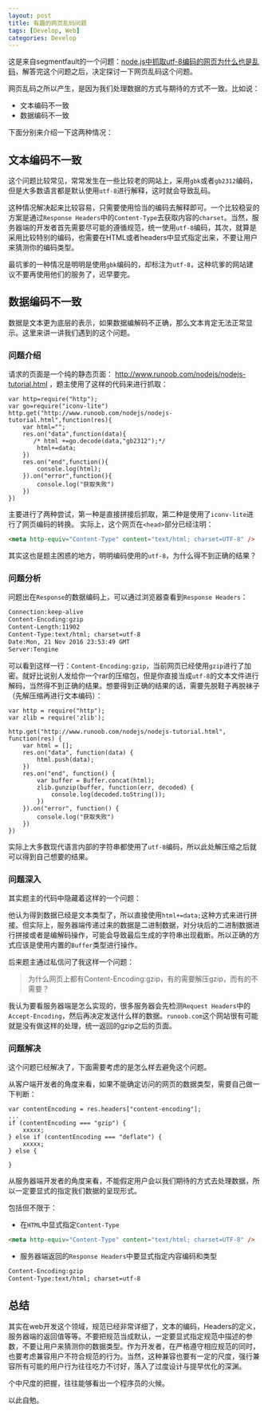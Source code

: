 ```yaml
---
layout: post
title: 有趣的网页乱码问题
tags: [Develop, Web]
categories: Develop
---
```


这是来自segmentfault的一个问题：[node.js中抓取utf-8编码的网页为什么也是乱码](https://segmentfault.com/q/1010000007540588)，解答完这个问题之后，决定探讨一下网页乱码这个问题。

<!--more -->

网页乱码之所以产生，是因为我们处理数据的方式与期待的方式不一致。比如说：

- 文本编码不一致
- 数据编码不一致

下面分别来介绍一下这两种情况：

## 文本编码不一致

这个问题比较常见，常常发生在一些比较老的网站上，采用`gbk`或者`gb2312`编码，但是大多数语言都是默认使用`utf-8`进行解释，这时就会导致乱码。

这种情况解决起来比较容易，只需要使用恰当的编码去解释即可。一个比较稳妥的方案是通过`Response Headers`中的`Content-Type`去获取内容的`charset`。当然，服务器端的开发者首先需要尽可能的遵循规范，统一使用`utf-8`编码，其次，就算是采用比较特别的编码，也需要在HTML或者headers中显式指定出来，不要让用户来猜测你的编码类型。

最坑爹的一种情况是明明是使用`gbk`编码的，却标注为`utf-8`，这种坑爹的网站建议不要再使用他们的服务了，迟早要完。

## 数据编码不一致

数据是文本更为底层的表示，如果数据编解码不正确，那么文本肯定无法正常显示。这里来讲一讲我们遇到的这个问题。

### 问题介绍

请求的页面是一个纯的静态页面： <http://www.runoob.com/nodejs/nodejs-tutorial.html> ，题主使用了这样的代码来进行抓取：

```nodejs
var http=require("http");
var go=require("iconv-lite")
http.get("http://www.runoob.com/nodejs/nodejs-tutorial.html",function(res){
    var html="";
    res.on("data",function(data){
       /* html +=go.decode(data,"gb2312");*/
        html+=data;
    })
    res.on("end",function(){
        console.log(html);
    }).on("error",function(){
        console.log("获取失败")
    })
})
```

主要进行了两种尝试，第一种是直接拼接后抓取，第二种是使用了`iconv-lite`进行了网页编码的转换。
实际上，这个网页在`<head>`部分已经注明：

```html
<meta http-equiv="Content-Type" content="text/html; charset=UTF-8" />
```

其实这也是题主困惑的地方，明明编码使用的`utf-8`，为什么得不到正确的结果？

### 问题分析

问题出在`Response`的数据编码上，可以通过浏览器查看到`Response Headers`：

```html
Connection:keep-alive
Content-Encoding:gzip
Content-Length:11902
Content-Type:text/html; charset=utf-8
Date:Mon, 21 Nov 2016 23:53:49 GMT
Server:Tengine
```

可以看到这样一行：`Content-Encoding:gzip`，当前网页已经使用`gzip`进行了加密。就好比说别人发给你一个rar的压缩包，但是你直接当成`utf-8`的文本文件进行解码，当然得不到正确的结果。想要得到正确的结果的话，需要先脱鞋子再脱袜子（先解压缩再进行文本编码）：

```nodejs
var http = require("http");
var zlib = require('zlib');

http.get("http://www.runoob.com/nodejs/nodejs-tutorial.html", function(res) {
    var html = [];
    res.on("data", function(data) {
        html.push(data);
    })
    res.on("end", function() {
        var buffer = Buffer.concat(html);
        zlib.gunzip(buffer, function(err, decoded) {
            console.log(decoded.toString());
        })
    }).on("error", function() {
        console.log("获取失败")
    })
})
```

实际上大多数现代语言内部的字符串都使用了`utf-8`编码，所以此处解压缩之后就可以得到自己想要的结果。

### 问题深入

其实题主的代码中隐藏着这样的一个问题：

他认为得到数据已经是文本类型了，所以直接使用`html+=data;`这种方式来进行拼接。但实际上，服务器端传递过来的数据是二进制数据，对分块后的二进制数据进行拼接或者是编解码操作，可能会导致最后生成的字符串出现截断。所以正确的方式应该是使用内置的`Buffer`类型进行操作。

后来题主通过私信问了我这样一个问题：

> 为什么网页上都有Content-Encoding:gzip，有的需要解压gzip，而有的不需要？

我认为要看服务器端是怎么实现的，很多服务器会先检测`Request Headers`中的`Accept-Encoding`，然后再决定发送什么样的数据。`runoob.com`这个网站很有可能就是没有做这样的处理，统一返回的gzip之后的页面。

### 问题解决

这个问题已经解决了，下面需要考虑的是怎么样去避免这个问题。

从客户端开发者的角度来看，如果不能确定访问的网页的数据类型，需要自己做一下判断：

```nodejs
var contentEncoding = res.headers["content-encoding"];
...
if (contentEncoding === "gzip") {
    xxxxx;
} else if (contentEncoding === "deflate") {
    xxxxx;
} else {

}
```

从服务器端开发者的角度来看，不能假定用户会以我们期待的方式去处理数据，所以一定要显式的指定我们数据的呈现形式。

包括但不限于：

- 在`HTML`中显式指定`Content-Type`

```html
<meta http-equiv="Content-Type" content="text/html; charset=UTF-8" />
```

- 服务器端返回的`Response Headers`中要显式指定内容编码和类型

```html
Content-Encoding:gzip
Content-Type:text/html; charset=utf-8
```

## 总结

其实在web开发这个领域，规范已经非常详细了，文本的编码，Headers的定义，服务器端的返回值等等。不要把规范当成默认，一定要显式指定规范中描述的参数，不要让用户来猜测你的数据类型。作为开发者，在严格遵守相应规范的同时，也要考虑兼容用户不符合规范的行为。当然，这种兼容也要有一定的尺度，强行兼容所有可能的用户行为往往吃力不讨好，落入了过度设计与提早优化的深渊。

个中尺度的把握，往往能够看出一个程序员的火候。

以此自勉。
